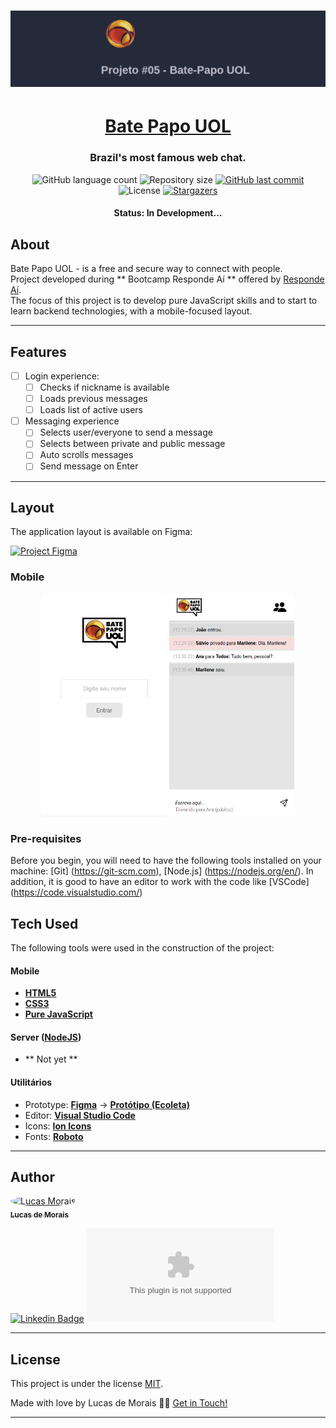 <h1 align="center">
    <img alt="BatePapo" title="#BatePapoUOL" src="./assets/banner.png" />
</h1>

<h1 align="center">
    <a href="#">Bate Papo UOL</a>
</h1>

<h3 align="center">
    Brazil's most famous web chat.
</h3>

<p align="center">
  <img alt="GitHub language count" src="https://img.shields.io/github/languages/count/">

  <img alt="Repository size" src="https://img.shields.io/github/repo-size/">
  
  <a href="https://github.com/tgmarinho/README-ecoleta/commits/master">
    <img alt="GitHub last commit" src="https://img.shields.io/github/last-commit/">
  </a>
    
   <img alt="License" src="https://img.shields.io/github/license/lucasmoraismt/projeto-batepapouol">
   <a href="https://github.com/">
    <img alt="Stargazers" src="https://img.shields.io/github/stars/lucasmoraismt/projeto-batepapouol">
  </a>
</p>

<h4 align="center"> 
	 Status: In Development...
</h4>

## About

Bate Papo UOL - is a free and secure way to connect with people. <br>
Project developed during ** Bootcamp Responde Aí ** offered by [Responde Aí](https://www.respondeai.com.br/). <br>
The focus of this project is to develop pure JavaScript skills and to start to learn backend technologies, with a mobile-focused layout.

---

## Features

- [ ] Login experience:
   - [ ] Checks if nickname is available
   - [ ] Loads previous messages
   - [ ] Loads list of active users

- [ ] Messaging experience
   - [ ] Selects user/everyone to send a message
   - [ ] Selects between private and public message
   - [ ] Auto scrolls messages
   - [ ] Send message on Enter

---

## Layout

The application layout is available on Figma:

<a href="https://www.figma.com/file/eviXSw3MnQVphvpalRT78c/Chat-UOL?node-id=0%3A1">
  <img alt="Project Figma" src="https://img.shields.io/badge/Acessar%20Layout%20-Figma-%2304D361">
</a>


### Mobile

<p align="center">
  <img alt="Login" title="#BatePapo" src="./assets/login.png" width="200px">

  <img alt="Chat" title="#BatePapo" src="assets/chat.png" width="200px">
</p>

### Pre-requisites

Before you begin, you will need to have the following tools installed on your machine:
[Git] (https://git-scm.com), [Node.js] (https://nodejs.org/en/).
In addition, it is good to have an editor to work with the code like [VSCode] (https://code.visualstudio.com/)

## Tech Used

The following tools were used in the construction of the project:

#### **Mobile**

-   **[HTML5](https://html5.org/)**
-   **[CSS3](https://www.w3.org/Style/CSS/Overview.en.html)**
-   **[Pure JavaScript](https://www.javascript.com/)**

#### **Server**  ([NodeJS](https://nodejs.org/en/))

-   ** Not yet **

#### **Utilitários**

-   Prototype:  **[Figma](https://www.figma.com/)**  →  **[Protótipo (Ecoleta)](https://www.figma.com/file/eviXSw3MnQVphvpalRT78c/Chat-UOL?node-id=0%3A1)**
-   Editor:  **[Visual Studio Code](https://code.visualstudio.com/)**
-   Icons:  **[Ion Icons](https://ionicons.com/)**
-   Fonts:  **[Roboto](https://fonts.google.com/specimen/Roboto)**


---

## Author

<a style="border-radius: 50%;" width="100px;" href="https://user-images.githubusercontent.com/31478895/114489151-08aa5d00-9be9-11eb-9d42-1ff1f1e85b6f.jpg">
 <img style="border-radius: 50%;" src="https://user-images.githubusercontent.com/31478895/114489151-08aa5d00-9be9-11eb-9d42-1ff1f1e85b6f.jpg" width="100px;" alt="Lucas Morais"/>
 <br />
 <sub><b>Lucas de Morais</b></sub></a>
 <br />

[![Linkedin Badge](https://img.shields.io/badge/&link=https://www.linkedin.com/in/lucasmoraismt/)](https://www.linkedin.com/in/tgmarinho/) 
[![Gmail Badge](https://img.shields.io/badge/&link=mailto:lucasmoraismt@gmail.com)](mailto:lucasmoraismt@gmail.com)

---

## License

This project is under the license [MIT](./LICENSE).

Made with love by Lucas de Morais 👋🏽 [Get in Touch!](Https://www.linkedin.com/in/lucasmoraismt/)

---
